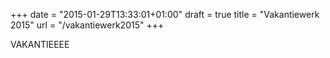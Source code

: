 +++
date = "2015-01-29T13:33:01+01:00"
draft = true
title = "Vakantiewerk 2015"
url = "/vakantiewerk2015"
+++

VAKANTIEEEE

